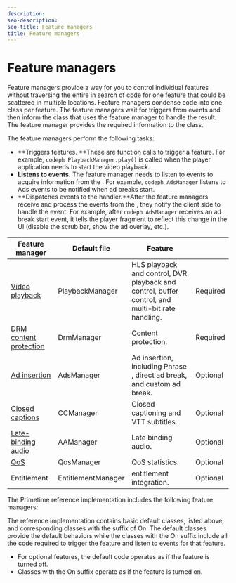 ```yaml
---
description: 
seo-description: 
seo-title: Feature managers
title: Feature managers
---
```


# Feature managers

Feature managers provide a way for you to control individual features without traversing the entire  in search of code for one feature that could be scattered in multiple locations. Feature managers condense code into one class per feature. The feature managers wait for triggers from  events and then inform the class that uses the feature manager to handle the result. The feature manager provides the required information to the class.

The feature managers perform the following tasks:
* **Triggers  features. **These are function calls to trigger a  feature. For example, `codeph PlaybackManager.play()` is called when the player application needs to start the video playback.
* **Listens to  events.** The feature manager needs to listen to  events to acquire information from the . For example, `codeph AdsManager` listens to  Ads events to be notified when ad breaks start.
* **Dispatches events to the handler.**After the feature managers receive and process the events from the , they notify the client side to handle the event. For example, after `codeph AdsManager` receives an ad break start event, it tells the player fragment to reflect this change in the UI (disable the scrub bar, show the ad overlay, etc.).

<table id="table_7BDB52705ECF437FBE475D6B215B7413"> 
 <tgroup cols="4">
  <colspec colnum="1" colname="col1" colwidth="1.55*" />
  <colspec colname="col02" colnum="2" colwidth="1.45*" />
  <colspec colnum="3" colname="col2" colwidth="4.03*" />
  <colspec colname="col3" colnum="4" colwidth="1.00*" />
  <thead> 
   <tr> 
    <th colname="col1" class="entry">Feature manager</th> 
    <th colname="col02" class="entry">Default file</th> 
    <th colname="col2" class="entry">Feature</th> 
    <th colname="col3" class="entry"> </th> 
   </tr>
  </thead> 
  <tbody> 
   <tr> 
    <td colname="col1"><a href="c_psdk_ref_video-playback.xml">Video playback</a> </td> 
    <td colname="col02">PlaybackManager</td> 
    <td colname="col2">HLS playback and control, DVR playback and control, buffer control, and multi-bit rate handling.</td> 
    <td colname="col3">Required</td> 
   </tr> 
   <tr> 
    <td colname="col1"><a href="c_psdk_ref_content-protection.xml">DRM content protection</a> </td> 
    <td colname="col02">DrmManager</td> 
    <td colname="col2">Content protection.</td> 
    <td colname="col3">Required</td> 
   </tr> 
   <tr> 
    <td colname="col1"><a href="c_psdk_ref_ad-insertion.xml">Ad insertion</a> </td> 
    <td colname="col02">AdsManager</td> 
    <td colname="col2">Ad insertion, including 
     <ph conref="../../phrase_library_ref_impl.xml#c_psdk_phrase-library/auditude-name-long">
      Phrase
     </ph>, direct ad break, and custom ad break. </td> 
    <td colname="col3">Optional</td> 
   </tr> 
   <tr> 
    <td colname="col1"><a href="c_psdk_ref_closed-captions.xml">Closed captions</a> </td> 
    <td colname="col02">CCManager</td> 
    <td colname="col2">Closed captioning and VTT subtitles.</td> 
    <td colname="col3">Optional</td> 
   </tr> 
   <tr> 
    <td colname="col1"><a href="c_psdk_ref_late-binding-audio.xml">Late-binding audio</a> </td> 
    <td colname="col02">AAManager</td> 
    <td colname="col2">Late binding audio.</td> 
    <td colname="col3">Optional</td> 
   </tr> 
   <tr> 
    <td colname="col1"><a href="t_psdk_ref_qos-statistics.xml">QoS</a> </td> 
    <td colname="col02">QosManager</td> 
    <td colname="col2">QoS statistics.</td> 
    <td colname="col3">Optional</td> 
   </tr> 
   <tr> 
    <td colname="col1">Entitlement</td> 
    <td colname="col02">EntitlementManager</td> 
    <td colname="col2">
     <ph conref="../../phrase_library_ref_impl.xml#c_psdk_phrase-library/auth-name" /> entitlement integration. </td> 
    <td colname="col3">Optional</td> 
   </tr> 
  </tbody> 
 </tgroup> 
</table>

The Primetime reference implementation includes the following feature managers:

The reference implementation contains basic default classes, listed above, and corresponding classes with the suffix of On. The default classes provide the default  behaviors while the classes with the On suffix include all the code required to trigger the  feature and listen to  events for that feature.

* For optional features, the default code operates as if the feature is turned off.
* Classes with the On suffix operate as if the feature is turned on.


